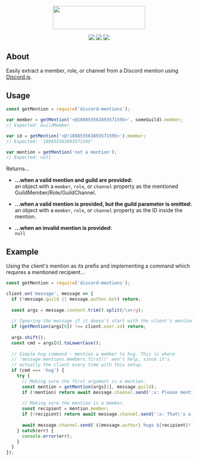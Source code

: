 <p align="center">
    <a href="https://github.com/slothiful/discord-mentions"><img width="250" height="62.5" src="https://github.com/slothiful/discord-mentions/blob/master/logo.png?raw=true"></a>
</p>
<p align="center">
    <a href="https://www.npmjs.com/package/discord-mentions"><img src="https://img.shields.io/npm/v/discord-mentions.svg"></a>
    <a href="https://bundlephobia.com/result?p=discord-mentions@3.0.0"><img src="https://img.shields.io/bundlephobia/min/discord-mentions.svg"></a>
    <a href = "https://github.com/slothiful/discord-mentions/issues"><img src="https://img.shields.io/github/issues/slothiful/discord-mentions.svg"></a>
</p>

## About
Easily extract a member, role, or channel from a Discord mention using [Discord.js](https://www.npmjs.com/package/discord.js).

## Usage
```js
const getMention = require('discord-mentions');

var member = getMention('<@189855563893571595>', someGuild).member;
// Expected: GuildMember

var id = getMention('<@!189855563893571595>').member;
// Expected: '189855563893571595'

var mention = getMention('not a mention');
// Expected: null
```
Returns...
* **...when a valid mention and guild are provided:**  
    an object with a `member`, `role`, or `channel` property as the mentioned GuildMember/Role/GuildChannel.
  
* **...when a valid mention is provided, but the guild parameter is omitted:**  
    an object with a `member`, `role`, or `channel` property as the ID inside the mention.
  
* **...when an invalid mention is provided:**  
    `null`

## Example
Using the client's mention as its prefix and implementing a command which requires a mentioned recipient...
```js
const getMention = require('discord-mentions');

client.on('message', message => {
  if (!message.guild || message.author.bot) return;
  
  const args = message.content.trim().split(/\s+/g);
  
  // Ignoring the message if it doesn't start with the client's mention.
  if (getMention(args[0]) !== client.user.id) return;
  
  args.shift();
  const cmd = args[0].toLowerCase();
  
  // Simple hug command - mention a member to hug. This is where
  // 'message.mentions.members.first()' won't help, since it's
  // actually the client every time with this setup.
  if (cmd === 'hug') {
    try {
      // Making sure the first argument is a mention.
      const mention = getMention(args[1], message.guild);
      if (!mention) return await message.channel.send(':x: Please mention a member to hug.');
      
      // Making sure the mention is a member.
      const recipient = mention.member;
      if (!recipient) return await message.channel.send(':x: That\'s a mention, but not a member!');
      
      await message.channel.send(`${message.author} hugs ${recipient}!`);
    } catch(err) {
      console.error(err);
    }
  }
});
```
